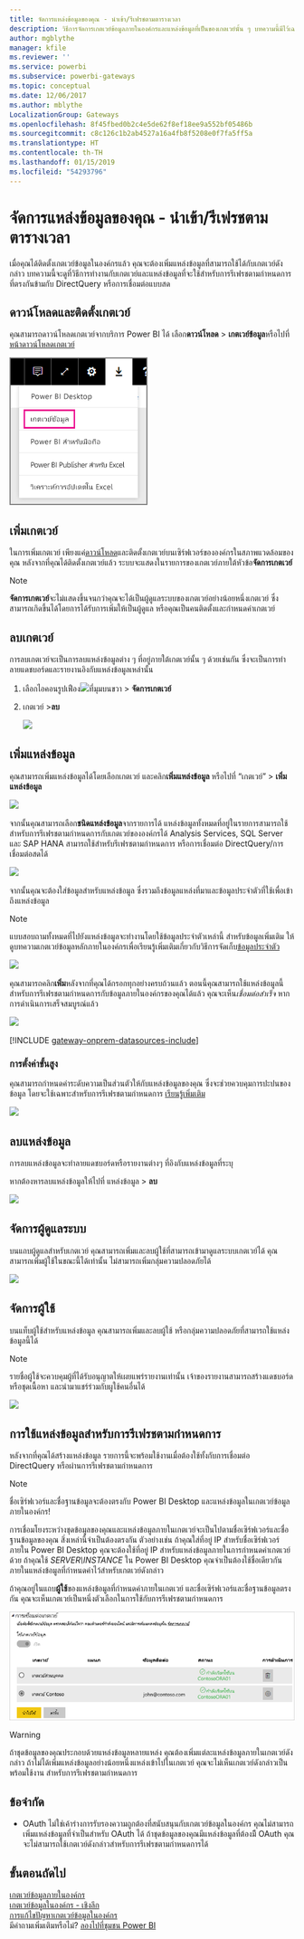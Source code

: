 ```yaml
---
title: จัดการแหล่งข้อมูลของคุณ - นำเข้า/รีเฟรชตามตารางเวลา
description: วิธีการจัดการเกตเวย์ข้อมูลภายในองค์กรและแหล่งข้อมูลที่เป็นของเกตเวย์นั้น ๆ บทความนี้มีไว้เฉพาะสำหรับแหล่งข้อมูลที่สามารถใช้ได้กับการนำเข้า/การรีเฟรชที่กำหนดตารางเวลา
author: mgblythe
manager: kfile
ms.reviewer: ''
ms.service: powerbi
ms.subservice: powerbi-gateways
ms.topic: conceptual
ms.date: 12/06/2017
ms.author: mblythe
LocalizationGroup: Gateways
ms.openlocfilehash: 8f45fbed0b2c4e5de62f8ef18ee9a552bf05486b
ms.sourcegitcommit: c8c126c1b2ab4527a16a4fb8f5208e0f7fa5ff5a
ms.translationtype: HT
ms.contentlocale: th-TH
ms.lasthandoff: 01/15/2019
ms.locfileid: "54293796"
---
```

# <a name="manage-your-data-source---importscheduled-refresh"></a>จัดการแหล่งข้อมูลของคุณ - นำเข้า/รีเฟรชตามตารางเวลา
เมื่อคุณได้ติดตั้งเกตเวย์ข้อมูลในองค์กรแล้ว คุณจะต้องเพิ่มแหล่งข้อมูลที่สามารถใช้ได้กับเกตเวย์ดังกล่าว บทความนี้จะดูที่วิธีการทำงานกับเกตเวย์และแหล่งข้อมูลที่จะใช้สำหรับการรีเฟรชตามกำหนดการที่ตรงกันข้ามกับ DirectQuery หรือการเชื่อมต่อแบบสด

## <a name="download-and-install-the-gateway"></a>ดาวน์โหลดและติดตั้งเกตเวย์
คุณสามารถดาวน์โหลดเกตเวย์จากบริการ Power BI ได้ เลือก**ดาวน์โหลด** > **เกตเวย์ข้อมูล**หรือไปที่[หน้าดาวน์โหลดเกตเวย์](https://go.microsoft.com/fwlink/?LinkId=698861)

![](media/service-gateway-enterprise-manage-scheduled-refresh/powerbi-download-data-gateway.png)

## <a name="add-a-gateway"></a>เพิ่มเกตเวย์
ในการเพิ่มเกตเวย์ เพียงแค่[ดาวน์โหลด](https://go.microsoft.com/fwlink/?LinkId=698863)และติดตั้งเกตเวย์บนเซิร์ฟเวอร์ขององค์กรในสภาพแวดล้อมของคุณ หลังจากที่คุณได้ติดตั้งเกตเวย์แล้ว ระบบจะแสดงในรายการของเกตเวย์ภายใต้หัวข้อ**จัดการเกตเวย์**

> [!NOTE]
> **จัดการเกตเวย์**จะไม่แสดงขึ้นจนกว่าคุณจะได้เป็นผู้ดูแลระบบของเกตเวย์อย่างน้อยหนึ่งเกตเวย์ ซึ่งสามารถเกิดขึ้นได้โดยการได้รับการเพิ่มให้เป็นผู้ดูแล หรือคุณเป็นคนติดตั้งและกำหนดค่าเกตเวย์
> 
> 

## <a name="remove-a-gateway"></a>ลบเกตเวย์
การลบเกตเวย์จะเป็นการลบแหล่งข้อมูลต่าง ๆ ที่อยู่ภายใต้เกตเวย์นั้น ๆ ด้วยเช่นกัน  ซึ่งจะเป็นการทำลายแดชบอร์ดและรายงานอิงกับแหล่งข้อมูลเหล่านั้น

1. เลือกไอคอนรูปเฟือง![](media/service-gateway-enterprise-manage-scheduled-refresh/pbi_gearicon.png)ที่มุมบนขวา > **จัดการเกตเวย์**
2. เกตเวย์ >**ลบ**
   
   ![](media/service-gateway-enterprise-manage-scheduled-refresh/datasourcesettings7.png)

## <a name="add-a-data-source"></a>เพิ่มแหล่งข้อมูล
คุณสามารถเพิ่มแหล่งข้อมูลได้โดยเลือกเกตเวย์ และคลิก**เพิ่มแหล่งข้อมูล** หรือไปที่ “เกตเวย์” > **เพิ่มแหล่งข้อมูล**

![](media/service-gateway-enterprise-manage-scheduled-refresh/datasourcesettings1.png)

จากนั้นคุณสามารถเลือก**ชนิดแหล่งข้อมูล**จากรายการได้ แหล่งข้อมูลทั้งหมดที่อยู่ในรายการสามารถใช้สำหรับการรีเฟรชตามกำหนดการกับเกตเวย์ขององค์กรได้ Analysis Services, SQL Server และ SAP HANA สามารถใช้สำหรับรีเฟรชตามกำหนดการ หรือการเชื่อมต่อ DirectQuery/การเชื่อมต่อสดได้

![](media/service-gateway-enterprise-manage-scheduled-refresh/datasourcesettings2.png)

จากนั้นคุณจะต้องใส่ข้อมูลสำหรับแหล่งข้อมูล ซึ่งรวมถึงข้อมูลแหล่งที่มาและข้อมูลประจำตัวที่ใช้เพื่อเข้าถึงแหล่งข้อมูล

> [!NOTE]
> แบบสอบถามทั้งหมดที่ไปยังแหล่งข้อมูลจะทำงานโดยใช้ข้อมูลประจำตัวเหล่านี้ สำหรับข้อมูลเพิ่มเติม ให้ดูบทความเกตเวย์ข้อมูลหลักภายในองค์กรเพื่อเรียนรู้เพิ่มเติมเกี่ยวกับวิธีการจัดเก็บ[ข้อมูลประจำตัว](service-gateway-onprem.md#credentials)
> 
> 

![](media/service-gateway-enterprise-manage-scheduled-refresh/datasourcesettings3-oracle.png)

คุณสามารถคลิก**เพิ่ม**หลังจากที่คุณได้กรอกทุกอย่างครบถ้วนแล้ว  ตอนนี้คุณสามารถใช้แหล่งข้อมูลนี้สำหรับการรีเฟรชตามกำหนดการกับข้อมูลภายในองค์กรของคุณได้แล้ว คุณจะเห็น*เชื่อมต่อสำเร็จ* หากการดำเนินการเสร็จสมบูรณ์แล้ว

![](media/service-gateway-enterprise-manage-scheduled-refresh/datasourcesettings4.png)

<!-- Shared Install steps Include -->
[!INCLUDE [gateway-onprem-datasources-include](./includes/gateway-onprem-datasources-include.md)]

### <a name="advanced-settings"></a>การตั้งค่าขั้นสูง
คุณสามารถกำหนดค่าระดับความเป็นส่วนตัวให้กับแหล่งข้อมูลของคุณ ซึ่งจะช่วยควบคุมการปะปนของข้อมูล โดยจะใช้เฉพาะสำหรับการรีเฟรชตามกำหนดการ [เรียนรู้เพิ่มเติม](https://support.office.com/article/Privacy-levels-Power-Query-CC3EDE4D-359E-4B28-BC72-9BEE7900B540)

![](media/service-gateway-enterprise-manage-scheduled-refresh/datasourcesettings9.png)

## <a name="remove-a-data-source"></a>ลบแหล่งข้อมูล
การลบแหล่งข้อมูลจะทำลายแดชบอร์ดหรือรายงานต่างๆ ที่อิงกับแหล่งข้อมูลที่ระบุ  

หากต้องหารลบแหล่งข้อมูลให้ไปที่ แหล่งข้อมูล > **ลบ**

![](media/service-gateway-enterprise-manage-scheduled-refresh/datasourcesettings6.png)

## <a name="manage-administrators"></a>จัดการผู้ดูแลระบบ
บนแถบผู้ดูแลสำหรับเกตเวย์ คุณสามารถเพิ่มและลบผู้ใช้ที่สามารถเข้ามาดูแลระบบเกตเวย์ได้ คุณสามารถเพิ่มผู้ใช้ในขณะนี้ได้เท่านั้น ไม่สามารถเพิ่มกลุ่มความปลอดภัยได้

![](media/service-gateway-enterprise-manage-scheduled-refresh/datasourcesettings8.png)

## <a name="manage-users"></a>จัดการผู้ใช้
บนแท็บผู้ใช้สำหรับแหล่งข้อมูล คุณสามารถเพิ่มและลบผู้ใช้ หรือกลุ่มความปลอดภัยที่สามารถใช้แหล่งข้อมูลนี้ได้

> [!NOTE]
> รายชื่อผู้ใช้จะควบคุมผู้ที่ได้รับอนุญาตให้เผยแพร่รายงานเท่านั้น เจ้าของรายงานสามารถสร้างแดชบอร์ดหรือชุดเนื้อหา และนำมาแชร์ร่วมกับผูใช้คนอื่นได้
> 
> 

![](media/service-gateway-enterprise-manage-scheduled-refresh/datasourcesettings5.png)

## <a name="using-the-data-source-for-scheduled-refresh"></a>การใช้แหล่งข้อมูลสำหรับการรีเฟรชตามกำหนดการ
หลังจากที่คุณได้สร้างแหล่งข้อมูล รายการนี้จะพร้อมใช้งานเมื่อต้องใช้ทั้งกับการเชื่อมต่อ DirectQuery หรือผ่านการรีเฟรชตามกำหนดการ

> [!NOTE]
> ชื่อเซิร์ฟเวอร์และชื่อฐานข้อมูลจะต้องตรงกับ Power BI Desktop และแหล่งข้อมูลในเกตเวย์ข้อมูลภายในองค์กร!
> 
> 

การเชื่อมโยงระหว่างชุดข้อมูลของคุณและแหล่งข้อมูลภายในเกตเวย์จะเป็นไปตามชื่อเซิร์ฟเวอร์และชื่อฐานข้อมูลของคุณ สิ่งเหล่านี้จำเป็นต้องตรงกัน ตัวอย่างเช่น ถ้าคุณใส่ที่อยู่ IP สำหรับชื่อเซิร์ฟเวอร์ ภายใน Power BI Desktop คุณจะต้องใช้ที่อยู่ IP สำหรับแหล่งข้อมูลภายในการกำหนดค่าเกตเวย์ด้วย ถ้าคุณใช้ *SERVER\INSTANCE* ใน Power BI Desktop คุณจำเป็นต้องใช้ชื่อเดียวกันภายในแหล่งข้อมูลที่กำหนดค่าไว้สำหรับเกตเวย์ดังกล่าว

ถ้าคุณอยู่ในแถบ**ผู้ใช้**ของแหล่งข้อมูลที่กำหนดค่าภายในเกตเวย์ และชื่อเซิร์ฟเวอร์และชื่อฐานข้อมูลตรงกัน คุณจะเห็นเกตเวย์เป็นหนึ่งตัวเลือกในการใช้กับการรีเฟรชตามกำหนดการ

![](media/service-gateway-enterprise-manage-scheduled-refresh/powerbi-gateway-enterprise-schedule-refresh.png)

> [!WARNING]
> ถ้าชุดข้อมูลของคุณประกอบด้วยแหล่งข้อมูลหลายแหล่ง คุณต้องเพิ่มแต่ละแหล่งข้อมูลภายในเกตเวย์ดังกล่าว ถ้าไม่ได้เพิ่มแหล่งข้อมูลอย่างน้อยหนึ่งแหล่งเข้าไปในเกตเวย์ คุณจะไม่เห็นเกตเวย์ดังกล่าวเป็น พร้อมใช้งาน สำหรับการรีเฟรชตามกำหนดการ
> 
> 

## <a name="limitations"></a>ข้อจำกัด
* OAuth ไม่ใช่เค้าร่างการรับรองความถูกต้องที่สนับสนุนกับเกตเวย์ข้อมูลในองค์กร คุณไม่สามารถเพิ่มแหล่งข้อมูลที่จำเป็นสำหรับ OAuth ได้ ถ้าชุดข้อมูลของคุณมีแหล่งข้อมูลที่ต้องมีี OAuth คุณจะไม่สามารถใช้เกตเวย์ดังกล่าวสำหรับการรีเฟรชตามกำหนดการได้

## <a name="next-steps"></a>ขั้นตอนถัดไป
[เกตเวย์ข้อมูลภายในองค์กร](service-gateway-onprem.md)  
[เกตเวย์ข้อมูลในองค์กร - เชิงลึก](service-gateway-onprem-indepth.md)  
[การแก้ไขปัญหาเกตเวย์ข้อมูลในองค์กร](service-gateway-onprem-tshoot.md)  
มีคำถามเพิ่มเติมหรือไม่? [ลองไปที่ชุมชน Power BI](http://community.powerbi.com/)

